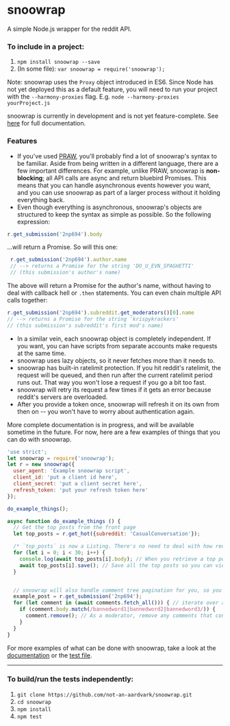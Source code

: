 # snoowrap

A simple Node.js wrapper for the reddit API.

### To include in a project:
1. `npm install snoowrap --save`
1. (In some file): `var snoowrap = require('snoowrap');`

Note: snoowrap uses the `Proxy` object introduced in ES6. Since Node has not yet deployed this as a default feature, you will need to run your project with the `--harmony-proxies` flag. E.g. `node --harmony-proxies yourProject.js`

snoowrap is currently in development and is not yet feature-complete. See [here](https://not-an-aardvark.github.io/snoowrap) for full documentation.

### Features

* If you've used [PRAW](https://praw.readthedocs.org/en/stable/), you'll probably find a lot of snoowrap's syntax to be familiar. Aside from being written in a different language, there are a few important differences. For example, unlike PRAW, snoowrap is **non-blocking**; all API calls are async and return bluebird Promises. This means that you can handle asynchronous events however you want, and you can use snoowrap as part of a larger process without it holding everything back.
* Even though everything is asynchronous, snoowrap's objects are structured to keep the syntax as simple as possible. So the following expression:

```javascript
r.get_submission('2np694').body
```
...will return a Promise. So will this one:
```javascript
 r.get_submission('2np694').author.name
 // --> returns a Promise for the string 'DO_U_EVN_SPAGHETTI'
 // (this submission's author's name)
 ```
The above will return a Promise for the author's name, without having to deal with callback hell or `.then` statements. You can even chain multiple API calls together:

```javascript
r.get_submission('2np694').subreddit.get_moderators()[0].name
// --> returns a Promise for the string 'krispykrackers'
// (this submission's subreddit's first mod's name)
```
* In a similar vein, each snoowrap object is completely independent. If you want, you can have scripts from separate accounts make requests at the same time.
* snoowrap uses lazy objects, so it never fetches more than it needs to.
* snoowrap has built-in ratelimit protection. If you hit reddit's ratelimit, the request will be queued, and then run after the current ratelimit period runs out. That way you won't lose a request if you go a bit too fast.
* snoowrap will retry its request a few times if it gets an error because reddit's servers are overloaded.
* After you provide a token once, snoowrap will refresh it on its own from then on -- you won't have to worry about authentication again.

More complete documentation is in progress, and will be available sometime in the future. For now, here are a few examples of things that you can do with snoowrap.

```javascript
'use strict';
let snoowrap = require('snoowrap');
let r = new snoowrap({
  user_agent: 'Example snoowrap script',
  client_id: 'put a client id here',
  client_secret: 'put a client secret here',
  refresh_token: 'put your refresh token here'
});

do_example_things();

async function do_example_things () {
  // Get the top posts from the front page
  let top_posts = r.get_hot({subreddit: 'CasualConversation'});

  /* `top_posts` is now a Listing. There's no need to deal with how reddit handles pagination -- snoowrap will do that internally. So now you can do something like: */
  for (let i = 0; i < 30; i++) {
    console.log(await top_posts[i].body); // When you retrieve a top post by index, snoowrap will fetch it and return a Promise
    await top_posts[i].save(); // Save all the top posts so you can view them later
  }


  // snoowrap will also handle comment tree pagination for you, so you can almost just access them as if they were regular objects. In this example, it is used to moderate comments
  example_post = r.get_submission('2np694');
  for (let comment in (await comments.fetch_all())) { // iterate over all the top-level comments
    if (comment.body.match(/bannedword1|bannedword2|bannedword3/)) {
      comment.remove(); // As a moderator, remove any comments that contain selected bad words
    }
  }
}
```

For more examples of what can be done with snoowrap, take a look at the [documentation](https://not-an-aardvark.github.io/snoowrap) or the [test file](https://github.com/not-an-aardvark/snoowrap/blob/master/test/snoowrap.spec.js).

___
### To build/run the tests independently:
1. `git clone https://github.com/not-an-aardvark/snoowrap.git`
1. `cd snoowrap`
1. `npm install`
1. `npm test`
